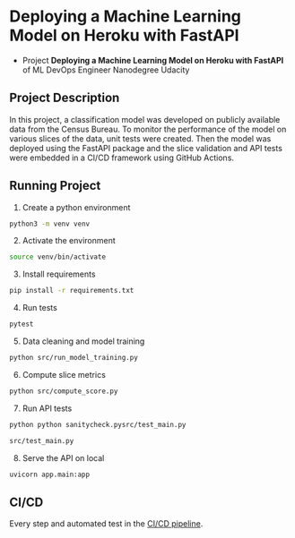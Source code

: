 # Deploying a Machine Learning Model on Heroku with FastAPI

- Project **Deploying a Machine Learning Model on Heroku with FastAPI** of ML DevOps Engineer Nanodegree Udacity

## Project Description
In this project, a classification model was developed on publicly available data from the Census Bureau. To monitor the performance of the model on various slices of the data, unit tests were created. Then the model was deployed using the FastAPI package and the slice validation and API tests were embedded in a CI/CD framework using GitHub Actions.

## Running Project
1. Create a python environment
```bash
python3 -m venv venv
```

2. Activate the environment
```bash
source venv/bin/activate
```

3. Install requirements
```bash
pip install -r requirements.txt
```

4. Run tests
```bash
pytest
```

5. Data cleaning and model training
```bash
python src/run_model_training.py
```

6. Compute slice metrics
```bash
python src/compute_score.py
```

7. Run API tests
```bash
python python sanitycheck.pysrc/test_main.py

src/test_main.py
```

8. Serve the API on local
```bash
uvicorn app.main:app
```

## CI/CD
Every step and automated test in the [CI/CD pipeline](.github/workflows/fastapici.yml).